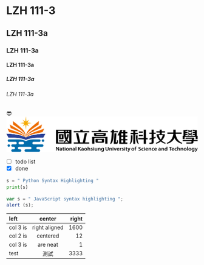 # LZH 111-3
## LZH 111-3a
### LZH 111-3a
#### LZH 111-3a
##### LZH 111-3a
###### LZH 111-3a

😎
![nkust](nkust.png "高科大")

-[ ] todo list
-[x] done

```python
s = " Python Syntax Highlighting "
print(s)
```

```js
var s = " JavaScript syntax highlighting ";
alert (s);
```

| left | center | right |
| :------------- | :--------------------: | ------------:|
| col 3 is | right aligned | 1600 | 
| col 2 is | centered | 12 | 
| col 3 is | are neat | 1 | 
| test | 測試 | 3333 | 
